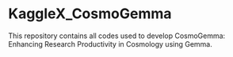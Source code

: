 # KaggleX_CosmoGemma

This repository contains all codes used to develop CosmoGemma: Enhancing Research Productivity in Cosmology using Gemma.
